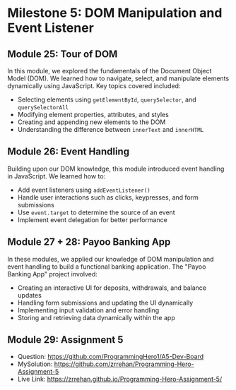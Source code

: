 # Milestone 5: DOM Manipulation and Event Listener

## Module 25: Tour of DOM
In this module, we explored the fundamentals of the Document Object Model (DOM). We learned how to navigate, select, and manipulate elements dynamically using JavaScript. Key topics covered included:
- Selecting elements using `getElementById`, `querySelector`, and `querySelectorAll`
- Modifying element properties, attributes, and styles
- Creating and appending new elements to the DOM
- Understanding the difference between `innerText` and `innerHTML`

## Module 26: Event Handling
Building upon our DOM knowledge, this module introduced event handling in JavaScript. We learned how to:
- Add event listeners using `addEventListener()`
- Handle user interactions such as clicks, keypresses, and form submissions
- Use `event.target` to determine the source of an event
- Implement event delegation for better performance


## Module 27 + 28: Payoo Banking App
In these modules, we applied our knowledge of DOM manipulation and event handling to build a functional banking application. The "Payoo Banking App" project involved:
- Creating an interactive UI for deposits, withdrawals, and balance updates
- Handling form submissions and updating the UI dynamically
- Implementing input validation and error handling
- Storing and retrieving data dynamically within the app

## Module 29: Assignment 5
- Question: https://github.com/ProgrammingHero1/A5-Dev-Board
- MySolution: https://github.com/zrrehan/Programming-Hero-Assignment-5
- Live Link: https://zrrehan.github.io/Programming-Hero-Assignment-5/ 